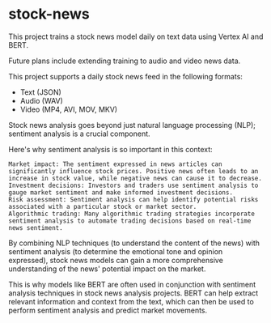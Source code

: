 # stock-news

This project trains a stock news model daily on text data using Vertex AI and BERT.

Future plans include extending training to audio and video news data.

This project supports a daily stock news feed in the following formats:

- Text (JSON)
- Audio (WAV)
- Video (MP4, AVI, MOV, MKV)

Stock news analysis goes beyond just natural language processing (NLP); sentiment analysis is a crucial component.

Here's why sentiment analysis is so important in this context:

    
    Market impact: The sentiment expressed in news articles can significantly influence stock prices. Positive news often leads to an increase in stock value, while negative news can cause it to decrease.
    Investment decisions: Investors and traders use sentiment analysis to gauge market sentiment and make informed investment decisions.
    Risk assessment: Sentiment analysis can help identify potential risks associated with a particular stock or market sector.
    Algorithmic trading: Many algorithmic trading strategies incorporate sentiment analysis to automate trading decisions based on real-time news sentiment.


By combining NLP techniques (to understand the content of the news) with sentiment analysis (to determine the emotional tone and opinion expressed), stock news models can gain a more comprehensive understanding of the news' potential impact on the market.

This is why models like BERT are often used in conjunction with sentiment analysis techniques in stock news analysis projects. BERT can help extract relevant information and context from the text, which can then be used to perform sentiment analysis and predict market movements.
